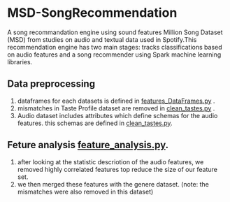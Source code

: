 # MSD-SongRecommendation
A song recommandation engine using sound features
Million Song Dataset (MSD) from studies on audio and textual data used in Spotify.This recommendation engine has two main stages: tracks classifications based on audio features and a song recommender using Spark machine learning libraries.

## Data preprocessing
1. dataframes for each datasets is defined in [features_DataFrames.py](/feature_DataFrames.py) .
2. mismatches in Taste Profile dataset are removed in [clean_tastes.py](/clean_tastes.py) . 
3. Audio dataset includes attributes which define schemas for the audio features. this schemas are defined in [clean_tastes.py](/clean_tastes.py). 

## Feture analysis [feature_analysis.py](/feature_analysis.py). 
1. after looking at the statistic descriotion of the audio features, we removed highly correlated features top reduce the size of our feature set.
2. we then merged these features with the genere dataset. (note: the mismatches were also removed in this dataset)
